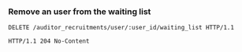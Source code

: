 ### Remove an user from the waiting list

```http
DELETE /auditor_recruitments/user/:user_id/waiting_list HTTP/1.1
```

```http
HTTP/1.1 204 No-Content
```
